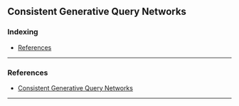 ## Consistent Generative Query Networks

### Indexing
- [References](#References)

---
### References
- [Consistent Generative Query Networks](https://arxiv.org/pdf/1807.02033.pdf)
---
